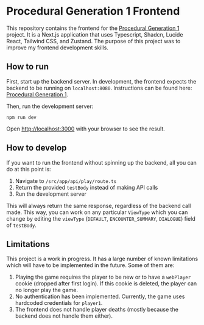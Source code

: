 # Procedural Generation 1 Frontend

This repository contains the frontend for
the [Procedural Generation 1](https://github.com/kimgoetzke/procedural-generation-1) project. It is a Next.js
application that uses Typescript, Shadcn, Lucide React, Tailwind CSS, and Zustand. The purpose of this project was to
improve my frontend development skills.

## How to run

First, start up the backend server. In development, the frontend expects the backend to be running on `localhost:8080`.
Instructions can be found here: [Procedural Generation 1](https://github.com/kimgoetzke/procedural-generation-1).

Then, run the development server:

```shell
npm run dev
```

Open [http://localhost:3000](http://localhost:3000) with your browser to see the result.

## How to develop

If you want to run the frontend without spinning up the backend, all you can do at this point is:

1. Navigate to `/src/app/api/play/route.ts`
2. Return the provided `testBody` instead of making API calls
3. Run the development server

This will always return the same response, regardless of the backend call made. This way, you can work on any
particular `ViewType` which you can change by editing the `viewType` (`DEFAULT`, `ENCOUNTER_SUMMARY`, `DIALOGUE`)
field of `testBody`.

## Limitations

This project is a work in progress. It has a large number of known limitations which will have to be implemented in the
future. Some of them are:

1. Playing the game requires the player to be new or to have a `webPlayer` cookie (dropped after first login). If this
   cookie is deleted, the player can no longer play the game.
2. No authentication has been implemented. Currently, the game uses hardcoded credentials for `player1`.
3. The frontend does not handle player deaths (mostly because the backend does not handle them either).